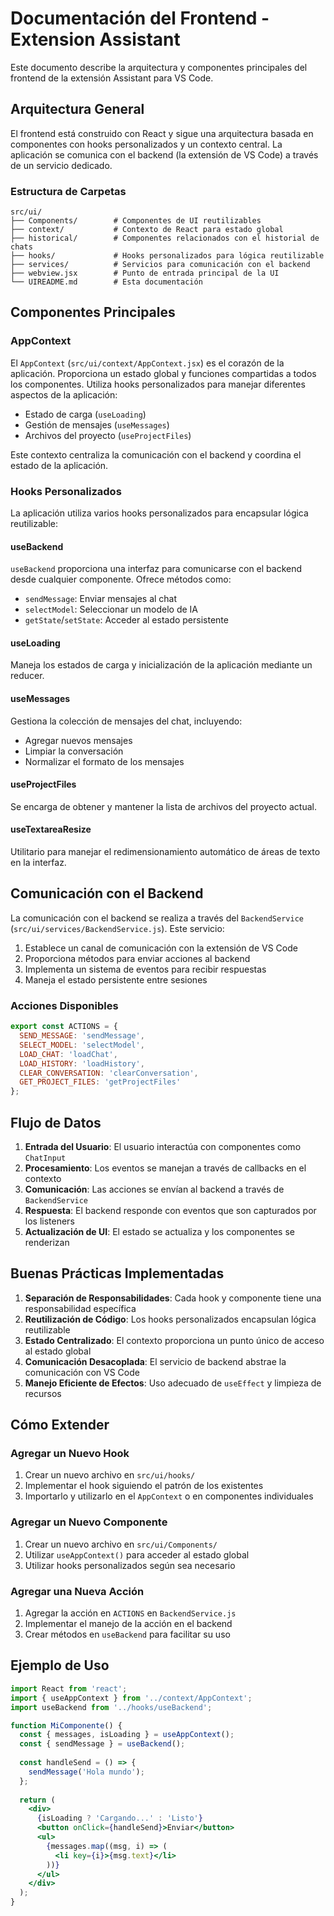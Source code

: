 # Documentación del Frontend - Extension Assistant

Este documento describe la arquitectura y componentes principales del frontend de la extensión Assistant para VS Code.

## Arquitectura General

El frontend está construido con React y sigue una arquitectura basada en componentes con hooks personalizados y un contexto central. La aplicación se comunica con el backend (la extensión de VS Code) a través de un servicio dedicado.

### Estructura de Carpetas

```
src/ui/
├── Components/        # Componentes de UI reutilizables
├── context/           # Contexto de React para estado global
├── historical/        # Componentes relacionados con el historial de chats
├── hooks/             # Hooks personalizados para lógica reutilizable
├── services/          # Servicios para comunicación con el backend
├── webview.jsx        # Punto de entrada principal de la UI
└── UIREADME.md        # Esta documentación
```

## Componentes Principales

### AppContext

El `AppContext` (`src/ui/context/AppContext.jsx`) es el corazón de la aplicación. Proporciona un estado global y funciones compartidas a todos los componentes. Utiliza hooks personalizados para manejar diferentes aspectos de la aplicación:

- Estado de carga (`useLoading`)
- Gestión de mensajes (`useMessages`)
- Archivos del proyecto (`useProjectFiles`)

Este contexto centraliza la comunicación con el backend y coordina el estado de la aplicación.

### Hooks Personalizados

La aplicación utiliza varios hooks personalizados para encapsular lógica reutilizable:

#### useBackend

`useBackend` proporciona una interfaz para comunicarse con el backend desde cualquier componente. Ofrece métodos como:

- `sendMessage`: Enviar mensajes al chat
- `selectModel`: Seleccionar un modelo de IA
- `getState`/`setState`: Acceder al estado persistente

#### useLoading

Maneja los estados de carga y inicialización de la aplicación mediante un reducer.

#### useMessages

Gestiona la colección de mensajes del chat, incluyendo:

- Agregar nuevos mensajes
- Limpiar la conversación
- Normalizar el formato de los mensajes

#### useProjectFiles

Se encarga de obtener y mantener la lista de archivos del proyecto actual.

#### useTextareaResize

Utilitario para manejar el redimensionamiento automático de áreas de texto en la interfaz.

## Comunicación con el Backend

La comunicación con el backend se realiza a través del `BackendService` (`src/ui/services/BackendService.js`). Este servicio:

1. Establece un canal de comunicación con la extensión de VS Code
2. Proporciona métodos para enviar acciones al backend
3. Implementa un sistema de eventos para recibir respuestas
4. Maneja el estado persistente entre sesiones

### Acciones Disponibles

```javascript
export const ACTIONS = {
  SEND_MESSAGE: 'sendMessage',
  SELECT_MODEL: 'selectModel',
  LOAD_CHAT: 'loadChat',
  LOAD_HISTORY: 'loadHistory',
  CLEAR_CONVERSATION: 'clearConversation',
  GET_PROJECT_FILES: 'getProjectFiles'
};
```

## Flujo de Datos

1. **Entrada del Usuario**: El usuario interactúa con componentes como `ChatInput`
2. **Procesamiento**: Los eventos se manejan a través de callbacks en el contexto
3. **Comunicación**: Las acciones se envían al backend a través de `BackendService`
4. **Respuesta**: El backend responde con eventos que son capturados por los listeners
5. **Actualización de UI**: El estado se actualiza y los componentes se renderizan

## Buenas Prácticas Implementadas

1. **Separación de Responsabilidades**: Cada hook y componente tiene una responsabilidad específica
2. **Reutilización de Código**: Los hooks personalizados encapsulan lógica reutilizable
3. **Estado Centralizado**: El contexto proporciona un punto único de acceso al estado global
4. **Comunicación Desacoplada**: El servicio de backend abstrae la comunicación con VS Code
5. **Manejo Eficiente de Efectos**: Uso adecuado de `useEffect` y limpieza de recursos

## Cómo Extender

### Agregar un Nuevo Hook

1. Crear un nuevo archivo en `src/ui/hooks/`
2. Implementar el hook siguiendo el patrón de los existentes
3. Importarlo y utilizarlo en el `AppContext` o en componentes individuales

### Agregar un Nuevo Componente

1. Crear un nuevo archivo en `src/ui/Components/`
2. Utilizar `useAppContext()` para acceder al estado global
3. Utilizar hooks personalizados según sea necesario

### Agregar una Nueva Acción

1. Agregar la acción en `ACTIONS` en `BackendService.js`
2. Implementar el manejo de la acción en el backend
3. Crear métodos en `useBackend` para facilitar su uso

## Ejemplo de Uso

```jsx
import React from 'react';
import { useAppContext } from '../context/AppContext';
import useBackend from '../hooks/useBackend';

function MiComponente() {
  const { messages, isLoading } = useAppContext();
  const { sendMessage } = useBackend();
  
  const handleSend = () => {
    sendMessage('Hola mundo');
  };
  
  return (
    <div>
      {isLoading ? 'Cargando...' : 'Listo'}
      <button onClick={handleSend}>Enviar</button>
      <ul>
        {messages.map((msg, i) => (
          <li key={i}>{msg.text}</li>
        ))}
      </ul>
    </div>
  );
}
```
